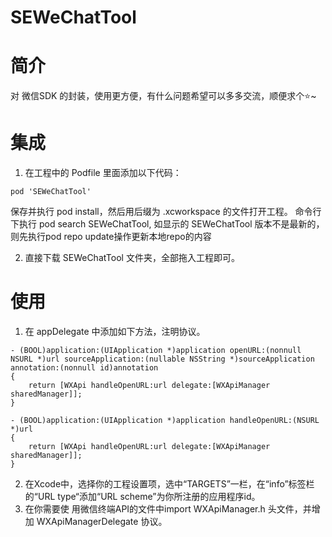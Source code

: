 # SEWeChatTool


# 简介
对 微信SDK 的封装，使用更方便，有什么问题希望可以多多交流，顺便求个⭐️~

# 集成
1. 在工程中的 Podfile 里面添加以下代码：
```
pod 'SEWeChatTool'
```
保存并执行 pod install，然后用后缀为 .xcworkspace 的文件打开工程。
命令行下执行 pod search SEWeChatTool, 如显示的 SEWeChatTool 版本不是最新的，则先执行pod repo update操作更新本地repo的内容

2. 直接下载 SEWeChatTool 文件夹，全部拖入工程即可。

# 使用
1. 在 appDelegate 中添加如下方法，注明协议。
```
- (BOOL)application:(UIApplication *)application openURL:(nonnull NSURL *)url sourceApplication:(nullable NSString *)sourceApplication annotation:(nonnull id)annotation
{
    return [WXApi handleOpenURL:url delegate:[WXApiManager sharedManager]];
}

- (BOOL)application:(UIApplication *)application handleOpenURL:(NSURL *)url
{
    return [WXApi handleOpenURL:url delegate:[WXApiManager sharedManager]];
}

```
2. 在Xcode中，选择你的工程设置项，选中“TARGETS”一栏，在“info”标签栏的“URL type“添加“URL scheme”为你所注册的应用程序id。
3. 在你需要使 用微信终端API的文件中import WXApiManager.h 头文件，并增加 WXApiManagerDelegate 协议。

